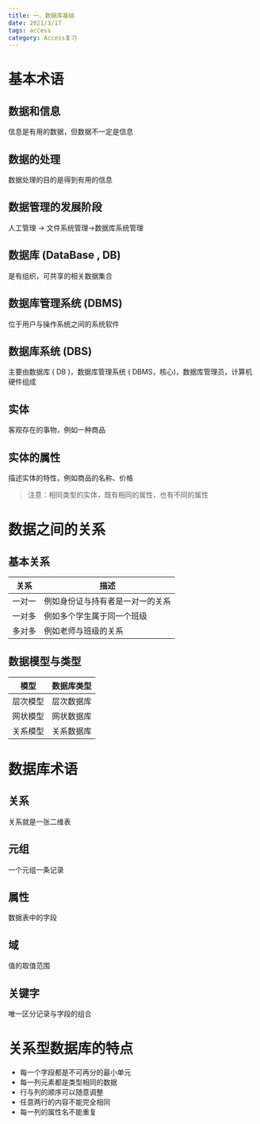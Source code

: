 ```yaml
---
title: 一、数据库基础
date: 2021/3/17
tags: access
category: Access复习
---
```

# 基本术语
## 数据和信息
信息是有用的数据，但数据不一定是信息

## 数据的处理
数据处理的目的是得到有用的信息

## 数据管理的发展阶段
人工管理 -> 文件系统管理->数据库系统管理


## 数据库 (DataBase , DB)
是有组织，可共享的相关数据集合

## 数据库管理系统 (DBMS)
位于用户与操作系统之间的系统软件

## 数据库系统 (DBS)
主要由数据库 ( DB )，数据库管理系统 ( DBMS，核心)，数据库管理员，计算机硬件组成

## 实体
客观存在的事物，例如一种商品

## 实体的属性
描述实体的特性，例如商品的名称、价格
> 注意：相同类型的实体，既有相同的属性，也有不同的属性

# 数据之间的关系
## 基本关系
| 关系 | 描述 |
| --- | --- |
|一对一| 例如身份证与持有者是一对一的关系|
|一对多|例如多个学生属于同一个班级|
|多对多|例如老师与班级的关系|

## 数据模型与类型
| 模型 | 数据库类型 |
| --- | --- |
|层次模型|层次数据库|
|网状模型|网状数据库|
|关系模型|关系数据库|

# 数据库术语
## 关系
关系就是一张二维表

## 元组
一个元组一条记录

## 属性
数据表中的字段

## 域
值的取值范围

## 关键字
唯一区分记录与字段的组合

# 关系型数据库的特点

- 每一个字段都是不可再分的最小单元
- 每一列元素都是类型相同的数据
- 行与列的顺序可以随意调整
- 任意两行的内容不能完全相同
- 每一列的属性名不能重复
